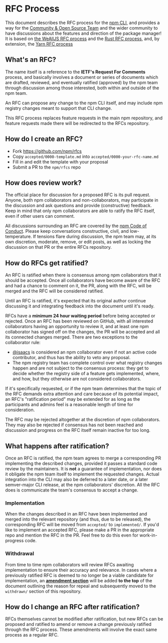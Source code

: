 # RFC Process

This document describes the RFC process for the [npm
CLI](https://github.com/npm/cli), and provides a way for the [Community & Open Source Team](https://github.com/orgs/npm/teams/cli-team) and the
wider community to have discussions about the features and direction of the
package manager! It is based on [the WeAllJS RFC process](https://wealljs.org/rfc-process) and the [Rust RFC process](https://github.com/rust-lang/rfcs), and, by extension, the [Yarn RFC process](https://github.com/yarnpkg/rfcs)

## What's an RFC?

The name itself is a reference to the **IETF's Request For Comments** process, and
basically involves a document or series of documents which are drafted,
reviewed, and eventually ratified (approved) by the npm team through discussion
among those interested, both within and outside of the npm team.

An RFC can propose any change to the npm CLI itself, and may include npm
registry changes meant to support that CLI change.

This RFC process replaces feature requests in the main npm repository, and
feature requests made there will be redirected to the RFCs repository.

## How do I create an RFC?

* Fork https://github.com/npm/rfcs
* Copy `accepted/0000-template.md` into `accepted/0000-your-rfc-name.md`
* Fill in and edit the template with your proposal
* Submit a PR to the `npm/rfcs` repo

## How does review work?

The official place for discussion for a proposed RFC is its pull request.
Anyone, both npm collaborators and non-collaborators, may participate in the
discussion and ask questions and provide (constructive) feedback. Keep in mind
that only npm collaborators are able to ratify the RFC itself, even if other
users can comment.

All discussions surrounding an RFC are covered by the [npm Code of
Conduct](https://www.npmjs.com/policies/conduct). Please keep conversations
constructive, civil, and low-temperature. If tensions flare during discussion,
the npm team may, at its own discretion, moderate, remove, or
edit posts, as well as locking the discussion on that PR or the entire RFCs
repository.

## How do RFCs get ratified?

An RFC is ratified when there is consensus among npm collaborators that it
should be accepted. Once all collaborators have become aware of the RFC and had
a chance to comment on it, the PR, along with the RFC, will be merged and the
RFC will be considered ratified.

Until an RFC is ratified, it's expected that its original author continue
discussing it and integrating feedback into the document until it's ready.

RFCs have a **minimum 24 hour waiting period** before being accepted or rejected.
Once an RFC has been reviewed on GitHub, with all interested collaborators
having an opportunity to review it, and at least one npm collaborator has signed
off on the changes, the PR will be accepted and all its connected changes
merged. There are two exceptions to the collaborator rule:

* [@isaacs](https://github.com/isaacs) is considered an npm collaborator even if not an active code contributor, and thus has the ability to veto any proposal.
* The npm registry team has complete control over what registry changes happen and are not subject to the consensus process: they get to decide whether the registry side of a feature gets implemented, where, and how, but they otherwise are not considered collaborators.

If it's specifically requested, or if the npm team determines that the topic of
the RFC demands extra attention and care because of its potential impact, an
RFC's "ratification period" may be extended for as long as the participants and
admins feel is a reasonable length of time for consideration.

The RFC may be rejected altogether at the discretion of npm collaborators. They
may also be rejected if consensus has not been reached and discussion and
progress on the RFC itself remain inactive for too long.

## What happens after ratification?

Once an RFC is ratified, the npm team agrees to merge a corresponding PR
implementing the described changes, provided it passes a standard code review by
the maintainers. It is **not** a guarantee of implementation, nor does it
obligate the npm team itself to implement the requested changes. Actual
integration into the CLI may also be deferred to a later date, or a later
semver-major CLI release, at the npm collaborators' discretion. All the RFC does
is communicate the team's consensus to accept a change.

### Implementation

When the changes described in an RFC have been implemented and merged into the
relevant repository (and thus, due to be released), the corresponding RFC will
be moved from `accepted/` to `implemented/`. If you'd like to implement an
accepted RFC, please make a PR in the appropriate repo and mention the RFC in
the PR. Feel free to do this even for work-in-progress code.

### Withdrawal

From time to time npm collaborators will review RFCs awaiting implementation to
ensure their accuracy and relevance. In cases where a previously ratified RFC is
deemed to no longer be a viable candidate for implementation, an [**amendment
section**](withdrawn/0000-template.md) will be added **to the top** of the
document outlining the reason for repeal and subsequently moved to the
`withdrawn/` section of this repository.

## How do I change an RFC after ratification?

RFCs themselves cannot be modified after ratification, but new RFCs can be
proposed and ratified to amend or remove a change previously ratified through
the RFC process. These amendments will involve the exact same process as a
regular RFC.
